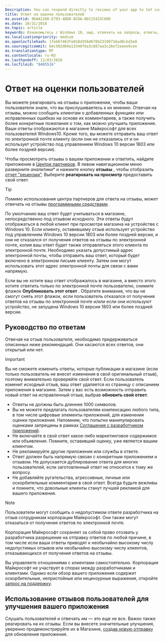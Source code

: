 ```yaml
---
Description: You can respond directly to reviews of your app to let customers know you’re listening to their feedback.
title: Ответ на оценки пользователей
ms.assetid: 96AA2108-E793-4DD0-8CDA-0D115423C68D
ms.date: 10/31/2018
ms.topic: article
keywords: Ознакомьтесь с Windows 10, uwp, отвечать на запросы, ответы,
ms.localizationpriority: medium
ms.openlocfilehash: 1feb6f463fe018d356d678b23199716ad0cbd3e8
ms.sourcegitcommit: b4c502d69a13340f6e3c887aa3c26ef2aeee9cee
ms.translationtype: MT
ms.contentlocale: ru-RU
ms.lasthandoff: 12/03/2018
ms.locfileid: "8485516"
---
```

# <a name="respond-to-customer-reviews"></a>Ответ на оценки пользователей


Вы можете реагировать на отзывы о приложении, чтобы ваши пользователи знали, что вы прислушиваетесь к их мнению. Отвечая на отзывы, можно сообщить клиентам о добавленных функциях или исправленных ошибках на основе их комментариев, а также получить более конкретные пожелания о том, как можно улучшить приложение. Ваши ответы отображаются в магазине Майкрософт для всех пользователей Windows10. Кроме того, вы можете отправить ваш ответ по электронной почте клиенту (если они не отказались от и он использует устройство под управлением Windows 10 версии 1803 или более поздней версии).

Чтобы просмотреть отзывы о вашем приложении и ответить, найдите приложение в [Центре партнеров](https://partner.microsoft.com/dashboard). В левом навигационном меню разверните *аналитики** и нажмите кнопку **отзывы** , чтобы отобразить [отчет "рецензии"](reviews-report.md). Выберите **реагировать на просмотр** предоставить свой ответ.

> [!TIP]
> Помимо использования центра партнеров для ответа на отзывы, может отвечать на отзывы [программными средствами](../monetize/submit-responses-to-app-reviews.md).

По умолчанию ваш ответ будет учитываться в магазине, непосредственно под отзывом исходного. Эти ответы будут отображаться в любой клиент при просмотре магазина на устройстве с Windows 10. Если клиенту, оставившему отзыв использует устройство под управлением Windows 10 версии 1803 или более поздней версии, и они не отказался от получения ответов на отзывы по электронной почте, копия ваш ответ будет также отправляться этого клиента по электронной почте.  Необходимо указать допустимый адрес электронной почты, чтобы отправить ваш ответ, который будет включено в электронном письме клиенту. Затем они могут использовать этот адрес электронной почты для связи с вами напрямую.

Если вы не хотите ваш ответ отображалось в магазине, а вместо этого хотите ответить только по электронной почте пользователю, снимите флажок **Опубликовать этот ответ** . Обратите внимание, что вы не смогут снять этот флажок, если пользователь отказался от получения ответов на отзывы по электронной почте и/или если они используют устройство, не запущена Windows 10 версии 1803 или более поздней версии.

## <a name="guidelines-for-responses"></a>Руководство по ответам

Отвечая на отзыв пользователя, необходимо придерживаться описанных ниже рекомендаций. Они касаются всех ответов, они открытый или нет.

> [!IMPORTANT]
> Вы не сможете изменить ответы, которые публикации в магазине (если только пользователь не внесет изменения в свой оригинальный отзыв), поэтому внимательно проверяйте свой ответ. Если пользователь изменит исходный отзыв, ваш ответ удаляется из страницу с описанием приложения в магазине. Затем у вас есть возможность отправить новый ответ на исправленный отзыв, выбрав **обновить свой ответ**.

-   Ответы не должны быть длиннее 1000 символов.
-   Вы не можете предлагать пользователям компенсацию любого типа, в том числе цифровые элементы приложений, для изменения оценки приложения. Напомним, что попытки манипулировать оценками запрещены в рамках [Соглашения с разработчиком приложений](https://docs.microsoft.com/legal/windows/agreements/app-developer-agreement).
-   Не включайте в свой ответ какое-либо маркетинговое содержимое или объявления. Помните, оставивший оценку, уже является вашим клиентом.
-   Не рекламируйте другие приложения или службы в ответе.
-   Ответ должен быть напрямую связан с конкретным приложением и отзывом. Не допускается дублирование ответа для многих пользователей, если заготовленный ответ не относится к тому же вопросу.
-   Не добавляйте ругательства, агрессивные, личные или оскорбительные комментарии в свой ответ. Всегда будьте вежливы и помните, что довольные клиенты станут лучшей рекламой для вашего приложения.

> [!NOTE]
> Пользователи могут сообщить о недопустимом ответе разработчика на отзыв сотрудникам корпорации Майкрософт. Они также могут отказаться от получения ответов по электронной почте.
>
> Корпорация Майкрософт сохраняет за собой право отозвать у разработчика разрешение на отправку ответов по любой причине, в том числе если ваши ответы приводят к необычайно высокому числу недопустимых отзывов или необычайно высокому числу клиентов, отказывающихся от получения ответов на отзывы.

Вы управляете отношениями с клиентами самостоятельно. Корпорация Майкрософт не участвует в спорах между разработчиками и клиентами. Однако если обзор вашего приложения содержит оскорбительные, непристойные или нецензурные выражения, откройте [запрос на поддержку](http://go.microsoft.com/fwlink/p/?LinkID=401178).


## <a name="use-customer-reviews-to-improve-your-app"></a>Использование отзывов пользователей для улучшения вашего приложения

Слушать пользователей и отвечать им — это еще не все. Важно также реагировать на их отзывы. Если вы внесете значительные улучшения, уверенно продемонстрируйте их в Магазине, [создав новую отправку](app-submissions.md) для обновления приложения.
